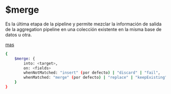 # $merge
Es la última etapa de la pipeline y permite mezclar la información de salida de la aggregation pipeline en una colección existente en la misma base de datos u otra.

[mas](https://www.mongodb.com/docs/manual/reference/operator/aggregation/merge/)
```bash
{
    $merge: {
        into: <target>,
        on: <fields>
        whenNotMatched: "insert" (por defecto) | "discard" | "fail",
        whenMatched: "merge" (por defecto) | "replace" | "keepExisting" | "fail" |
    }
}
```